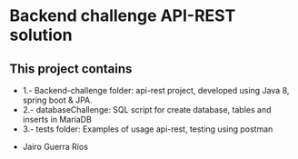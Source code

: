 # Backend challenge API-REST solution
## This project contains
* 1.- Backend-challenge folder: api-rest project, developed using Java 8, spring boot & JPA.
* 2.- databaseChallenge: SQL script for create database, tables and inserts in MariaDB
* 3.- tests folder: Examples of usage api-rest, testing using postman

- Jairo Guerra Ríos
